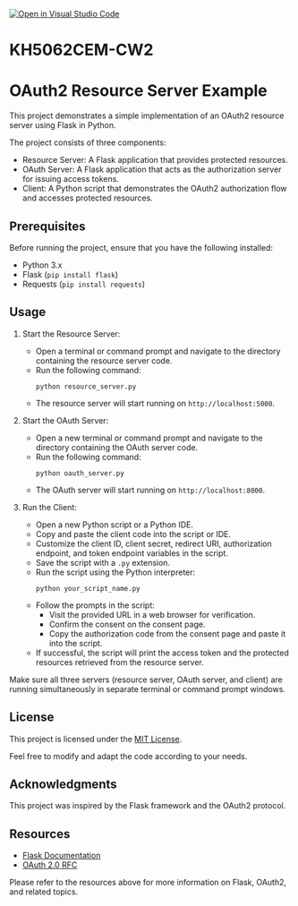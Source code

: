 [![Open in Visual Studio Code](https://classroom.github.com/assets/open-in-vscode-718a45dd9cf7e7f842a935f5ebbe5719a5e09af4491e668f4dbf3b35d5cca122.svg)](https://classroom.github.com/online_ide?assignment_repo_id=11196531&assignment_repo_type=AssignmentRepo)
# KH5062CEM-CW2

# OAuth2 Resource Server Example

This project demonstrates a simple implementation of an OAuth2 resource server using Flask in Python.

The project consists of three components:
- Resource Server: A Flask application that provides protected resources.
- OAuth Server: A Flask application that acts as the authorization server for issuing access tokens.
- Client: A Python script that demonstrates the OAuth2 authorization flow and accesses protected resources.

## Prerequisites

Before running the project, ensure that you have the following installed:
- Python 3.x
- Flask (`pip install flask`)
- Requests (`pip install requests`)

## Usage

1. Start the Resource Server:
   - Open a terminal or command prompt and navigate to the directory containing the resource server code.
   - Run the following command:
     ```
     python resource_server.py
     ```
   - The resource server will start running on `http://localhost:5000`.

2. Start the OAuth Server:
   - Open a new terminal or command prompt and navigate to the directory containing the OAuth server code.
   - Run the following command:
     ```
     python oauth_server.py
     ```
   - The OAuth server will start running on `http://localhost:8000`.

3. Run the Client:
   - Open a new Python script or a Python IDE.
   - Copy and paste the client code into the script or IDE.
   - Customize the client ID, client secret, redirect URI, authorization endpoint, and token endpoint variables in the script.
   - Save the script with a `.py` extension.
   - Run the script using the Python interpreter:
     ```
     python your_script_name.py
     ```
   - Follow the prompts in the script:
     - Visit the provided URL in a web browser for verification.
     - Confirm the consent on the consent page.
     - Copy the authorization code from the consent page and paste it into the script.
   - If successful, the script will print the access token and the protected resources retrieved from the resource server.

Make sure all three servers (resource server, OAuth server, and client) are running simultaneously in separate terminal or command prompt windows.

## License

This project is licensed under the [MIT License](LICENSE).

Feel free to modify and adapt the code according to your needs.

## Acknowledgments

This project was inspired by the Flask framework and the OAuth2 protocol.

## Resources

- [Flask Documentation](https://flask.palletsprojects.com/)
- [OAuth 2.0 RFC](https://tools.ietf.org/html/rfc6749)

Please refer to the resources above for more information on Flask, OAuth2, and related topics.
